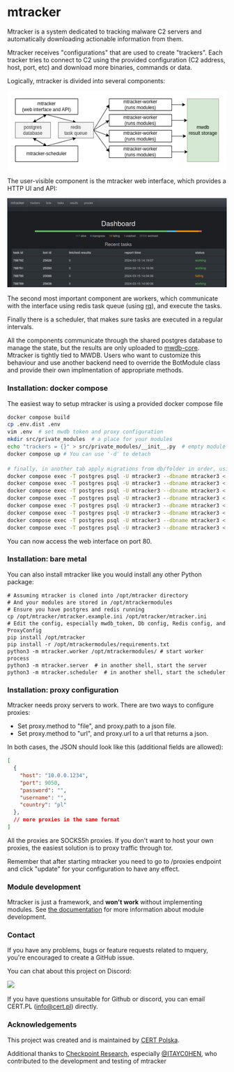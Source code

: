 # mtracker

Mtracker is a system dedicated to tracking malware C2 servers and automatically downloading actionable information from them. 

Mtracker receives "configurations" that are used to create "trackers". Each tracker tries to connect to C2 using the provided configuration (C2 address, host, port, etc) and download more binaries, commands or data.

Logically, mtracker is divided into several components:

![](docs/mtracker.png)

The user-visible component is the mtracker web interface, which provides
a HTTP UI and API:

![](docs/ui.png)

The second most important component are workers, which communicate with
the interface using redis task queue (using [rq](https://python-rq.org/docs/)), and execute the tasks.

Finally there is a scheduler, that makes sure tasks are executed in a regular intervals.

All the components communicate through the shared postgres database to manage the state, but the results are only uploaded to [mwdb-core](https://github.com/CERT-Polska/mwdb-core/). Mtracker is tightly tied to MWDB. Users who want to customize this behaviour and use another backend need to override the BotModule class and provide their own implmentation of appropriate methods.

### Installation: docker compose

The easiest way to setup mtracker is using a provided docker compose file

```bash
docker compose build
cp .env.dist .env
vim .env  # set mwdb token and proxy configuration
mkdir src/private_modules  # a place for your modules
echo "trackers = {}" > src/private_modules/__init__.py  # empty module list
docker compose up # You can use '-d' to detach

# finally, in another tab apply migrations from db/folder in order, using:
docker compose exec -T postgres psql -U mtracker3 --dbname mtracker3 < db/000_init.sql
docker compose exec -T postgres psql -U mtracker3 --dbname mtracker3 < db/001_bots_tasks.sql
docker compose exec -T postgres psql -U mtracker3 --dbname mtracker3 < db/002_update_bots.sql
docker compose exec -T postgres psql -U mtracker3 --dbname mtracker3 < db/003_bots_add_last_error.sql
docker compose exec -T postgres psql -U mtracker3 --dbname mtracker3 < db/004_bots_add_family.sql
docker compose exec -T postgres psql -U mtracker3 --dbname mtracker3 < db/005_results.sql
docker compose exec -T postgres psql -U mtracker3 --dbname mtracker3 < db/006_add_proxy.sql
docker compose exec -T postgres psql -U mtracker3 --dbname mtracker3 < db/007_alter_proxy_add_username_password.sql
```

You can now access the web interface on port 80.

### Installation: bare metal

You can also install mtracker like you would install any other Python package:

```
# Assuming mtracker is cloned into /opt/mtracker directory
# And your modules are stored in /opt/mtrackermodules
# Ensure you have postgres and redis running
cp /opt/mtracker/mtracker.example.ini /opt/mtracker/mtracker.ini
# Edit the config, especially mwdb_token, Db config, Redis config, and ProxyConfig
pip install /opt/mtracker
pip install -r /opt/mtrackermodules/requirements.txt
python3 -m mtracker.worker /opt/mtrackermodules/ # start worker process
python3 -m mtracker.server  # in another shell, start the server
python3 -m mtracker.scheduler  # in another shell, start the scheduler
```

### Installation: proxy configuration

Mtracker needs proxy servers to work. There are two ways to configure proxies:

* Set proxy.method to "file", and proxy.path to a json file.
* Set proxy.method to "url", and proxy.url to a url that returns a json.

In both cases, the JSON should look like this (additional fields are allowed):
```json
[
  {
    "host": "10.0.0.1234",
    "port": 9050,
    "password": "",
    "username": "",
    "country": "pl"
  },
  // more proxies in the same format
]
```

All the proxies are SOCKS5h proxies. If you don't want to host your own proxies, the easiest solution is to proxy traffic through tor. 

Remember that after starting mtracker you need to go to /proxies endpoint and click "update" for your configuration to have any effect.

### Module development

Mtracker is just a framework, and **won't work** without implementing modules. See [the documentation](docs/moduledev.md) for more information about module development.

### Contact

If you have any problems, bugs or feature requests related to mquery, you're
encouraged to create a GitHub issue.

You can chat about this project on Discord:

[![](https://dcbadge.vercel.app/api/server/3FcP6GQNzd)](https://discord.gg/3FcP6GQNzd)

If you have questions unsuitable for Github or discord, you can email CERT.PL
(info@cert.pl) directly.

### Acknowledgements

This project was created and is maintained by [CERT Polska](https://cert.pl/en/).

Additional thanks to [Checkpoint Research](https://research.checkpoint.com), especially [@ITAYC0HEN](https://github.com/ITAYC0HEN),
who contributed to the development and testing of mtracker
